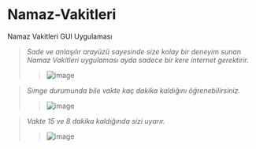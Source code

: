 # Namaz-Vakitleri
Namaz Vakitleri GUI Uygulaması

>*Sade ve anlaşılır arayüzü sayesinde size kolay bir deneyim sunan Namaz Vakitleri uygulaması ayda sadece bir kere internet gerektirir.*
>>![image](https://user-images.githubusercontent.com/78487682/120889782-6797bb80-c607-11eb-97a9-e828f5a3fb40.png)

>*Simge durumunda bile vakte kaç dakika kaldığını öğrenebilirsiniz.*
>>![image](https://user-images.githubusercontent.com/78487682/126867533-b885f554-817e-4f42-b5b6-933f3d1540ae.png)

>*Vakte 15 ve 8 dakika kaldığında sizi uyarır.*
>>![image](https://user-images.githubusercontent.com/78487682/126867859-ba29703d-dad6-4a02-8538-a421f3e90d1e.png)
